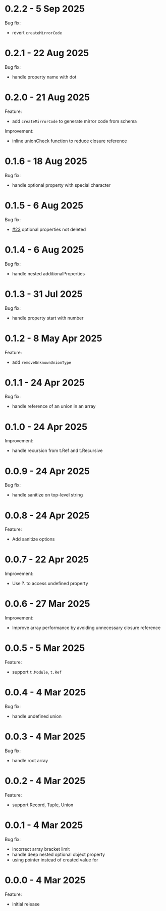 # 0.2.2 - 5 Sep 2025
Bug fix:
- revert `createMirrorCode`

# 0.2.1 - 22 Aug 2025
Bug fix:
- handle property name with dot

# 0.2.0 - 21 Aug 2025
Feature:
- add `createMirrorCode` to generate mirror code from schema

Improvement:
- inline unionCheck function to reduce closure reference

# 0.1.6 - 18 Aug 2025
Bug fix:
- handle optional property with special character

# 0.1.5 - 6 Aug 2025
Bug fix:
- [#23](https://github.com/elysiajs/exact-mirror/pull/23) optional properties not deleted

# 0.1.4 - 6 Aug 2025
Bug fix:
- handle nested additionalProperties

# 0.1.3 - 31 Jul 2025
Bug fix:
- handle property start with number

# 0.1.2 - 8 May Apr 2025
Feature:
- add `removeUnknownUnionType`

# 0.1.1 - 24 Apr 2025
Bug fix:
- handle reference of an union in an array

# 0.1.0 - 24 Apr 2025
Improvement:
- handle recursion from t.Ref and t.Recursive

# 0.0.9 - 24 Apr 2025
Bug fix:
- handle sanitize on top-level string

# 0.0.8 - 24 Apr 2025
Feature:
- Add sanitize options

# 0.0.7 - 22 Apr 2025
Improvement:
- Use ?. to access undefined property

# 0.0.6 - 27 Mar 2025
Improvement:
- Improve array performance by avoiding unnecessary closure reference

# 0.0.5 - 5 Mar 2025
Feature:
- support `t.Module`, `t.Ref`

# 0.0.4 - 4 Mar 2025
Bug fix:
- handle undefined union

# 0.0.3 - 4 Mar 2025
Bug fix:
- handle root array

# 0.0.2 - 4 Mar 2025
Feature:
- support Record, Tuple, Union

# 0.0.1 - 4 Mar 2025
Bug fix:
- incorrect array bracket limit
- handle deep nested optional object property
- using pointer instead of created value for

# 0.0.0 - 4 Mar 2025
Feature:
- initial release
